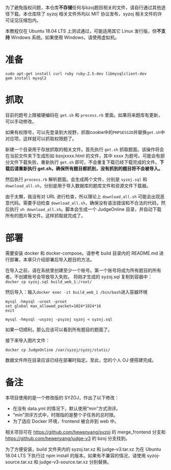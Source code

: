 为了避免版权问题，本仓库**不存储**任何与bzoj题目相关的文件，请自行通过其他途径下载。本仓库除了 syzoj 相关文件外均以 MIT 协议发布，syzoj 相关文件的许可证见压缩包内。

本教程仅在 Ubuntu 18.04 LTS 上测试通过，可能适用其它 Linux 发行版，但**不支持** Windows 系统。如果使用 Windows，请使用虚拟机。
# 准备
```
sudo apt-get install curl ruby ruby-2.5-dev libmysqlclient-dev
gem install mysql2
```

# 抓取
目前的题号上限被硬编码在 `get.sh` 和 `process.rb` 里面。如果将来题库有更新，可以手动修改。

如果有权限号，可以先登录到大视野，抓取cookie中的`PHPSESSID`并替换`get.sh`中对应项，这样就可以抓取权限题了。

新建一个目录用于存放抓取的相关文件。首先执行 `get.sh` 抓取题面。该操作将会在当前文件夹下生成形如 bzojxxxx.html 的文件，其中 xxxx 为题号。可能会有部分文件下载失败，重新执行 `get.sh` 即可，不会重复下载已经下载完成的文件。**下载后请重新执行 get.sh，确保所有题目都抓到，没有抓到的题目将不会被导入。**

然后执行 `process.rb` 解析题面。会生成两个文件，分别是 `syzoj.sql` 和 `download_all.sh`，分别是用于导入数据库的题库文件和资源文件下载器。

由于太懒，我没有对 URL 进行检查，所以理论上 `download_all.sh` 可能会出现恶意代码。需要手动检查 `download_all.sh`，确保没有语法错误和不合法的代码，然后执行 `sh download_all.sh`。脚本会生成一个 JudgeOnline 目录，并自动下载所有的图片等文件。这样抓取就完成了。

# 部署
需要安装 docker 和 docker-compose。请参考 build 目录内的 README.md 进行部署，本章只介绍部署后导入题目的方法。

在导入之前，请在系统里创建至少一个账号。第一个账号将成为所有题目的所有者。不创建账号会导致导入失败。
将刚才生成的 syzoj.sql 复制到容器中：
`docker cp syzoj.sql build_web_1:/root/`

然后导入：输入`docker exec -it build_web_1 /bin/bash`进入容器环境
```
mysql -hmysql -uroot -proot
set global max_allowed_packet=1024*1024*16
exit

mysql -hmysql -usyzoj -psyzoj syzoj < syzoj.sql
```
如果一切顺利，那么应该可以看到所有题目的题面了。

接下来导入图片文件：
```
docker cp JudgeOnline /var/syzoj/syzoj/static/
```

数据文件所在目录应该已经在部署时指定。至此，您的个人 OJ 便搭建完成。

# 备注
本项目使用的是一个修改版的 SYZOJ，作出了以下修改：
* 在没有 data.yml 的情况下，默认使用“min”方式测评。
* “min”测评方式中，时限指的是整个子任务的总时限。
* 为了适应 Docker 环境，frontend 被合并到 web 中。

相关项目可在 https://github.com/hewenyang/syzoj 的 merge\_frontend 分支和 https://github.com/hewenyang/judge-v3 的 bzoj 分支找到。

为了方便安装，build 文件夹内的 syzoj.tar.xz 和 judge-v3.tar.xz 为在 Ubuntu 18.04 LTS 下执行过 npm install 的版本。如果有不兼容的情况，请使用 syzoj-source.tar.xz 和 judge-v3-source.tar.xz 分别替换。
